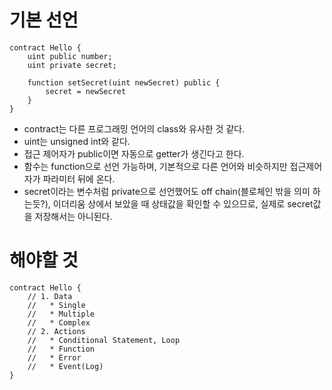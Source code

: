 # 기본 선언
```Solidity
contract Hello {
	uint public number;
	uint private secret;

	function setSecret(uint newSecret) public {
		secret = newSecret
	}
}
```
- contract는 다른 프로그래밍 언어의 class와 유사한 것 같다.
- uint는 unsigned int와 같다.
- 접근 제어자가 public이면 자동으로 getter가 생긴다고 한다.
- 함수는 function으로 선언 가능하며, 기본적으로 다른 언어와 비슷하지만 접근제어자가 파라미터 뒤에 온다.
- secret이라는 변수처럼 private으로 선언했어도 off chain(블로체인 밖을 의미 하는듯?), 이더리움 상에서 보았을 때 상태값을 확인할 수 있으므로, 실제로 secret값을 저장해서는 아니된다.

# 해야할 것
```Solidity
contract Hello {
	// 1. Data
	//   * Single
	//   * Multiple
	//   * Complex
	// 2. Actions
	//   * Conditional Statement, Loop
	//   * Function
	//   * Error
	//   * Event(Log)
}
```